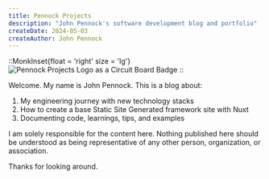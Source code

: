 ```yaml
---
title: Pennock Projects
description: "John Pennock's software development blog and portfolio"
createDate: 2024-05-03
createAuthor: John Pennock
--- 
```


::MonkInset{float = 'right' size = 'lg'}
![Pennock Projects Logo as a Circuit Board Badge](/images/PennockProjectsLogo.png)
::

Welcome. My name is John Pennock.  This is a blog about:
1) My engineering journey with new technology stacks
2) How to create a base Static Site Generated framework site with Nuxt
3) Documenting code, learnings, tips, and examples

I am solely responsible for the content here. Nothing published here should be understood as being representative of any other person, organization, or association.

Thanks for looking around.
